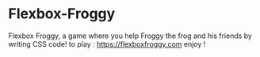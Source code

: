 # Flexbox-Froggy
Flexbox Froggy, a game where you help Froggy the frog and his friends by writing CSS code!
to play : https://flexboxfroggy.com 
enjoy !
